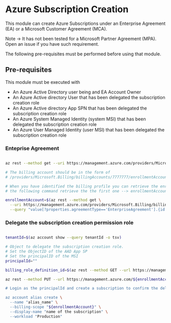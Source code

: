 # Azure Subscription Creation

This module can create Azure Subscriptions under an Enterprise Agreement (EA) or a Microsoft Customer Agreement (MCA).

Note -> It has not been tested for a Microsoft Partner Agreement (MPA). Open an issue if you have such requirement.

The following pre-requisites must be performed before using that module.

## Pre-requisites

This module must be executed with
- An Azure Active Directory user being and EA Account Owner
- An Azure Active directory User that has been delegated the subscription creation role
- An Azure Active directory App SPN that has been delegated the subscription creation role
- An Azure System Managed Identity (system MSI) that has been delegated the subscription creation role
- An Azure User Managed Identity (user MSI) that has been delegated the subscription creation role

### Enteprise Agreement

```bash

az rest --method get --uri https://management.azure.com/providers/Microsoft.Billing/billingaccounts/?api-version=2020-05-01

# The billing account should be in the form of
# /providers/Microsoft.Billing/billingAccounts/7777777/enrollmentAccounts/666666

# When you have identified the billing profile you can retrieve the enrollment account under the billing profile
# the following command retrieve the the first one --> enrollmentAccounts[0]

enrollmentAccount=$(az rest --method get \
  --uri https://management.azure.com/providers/Microsoft.Billing/billingaccounts?api-version=2020-05-01 \
  --query "value[?properties.agreementType=='EnterpriseAgreement'].{id:properties.enrollmentAccounts[0].id}" -o tsv)

```


### Delegate the subscription creation permission role


``` bash

tenantId=$(az account show --query tenantId -o tsv)

# Object to delegate the subscription creation role.
# Set the ObjectID of the AAD App SP
# Set the principalID of the MSI
principalId=""

billing_role_definition_id=$(az rest --method GET --url https://management.azure.com${enrollmentAccount}/billingRoleDefinitions?api-version=2019-10-01-preview --query "value[?properties.roleName=='Enrollment account subscription creator'].{id:id}" -o tsv)

az rest --method PUT --url https://management.azure.com/${enrollmentAccount}/billingRoleAssignments/0525cbc2-c84e-4279-b639-adab918a96b8?api-version=2019-10-01-preview --body "{\"properties\": {\"principalId\": \"${principalId}\",\"principalTenantId\": \"${tenantId}\",\"roleDefinitionId\": \"${enrollmentAccount}/billingRoleDefinitions/${billing_role_definition_id}\"}}

# Login as the principalId and create a subscription to confirm the delegation of permission is effective.

az account alias create \
  --name "alias_name" \
  --billing-scope "${enrollmentAccount}" \
  --display-name "name of the subscription" \
  --workload "Production"

```
